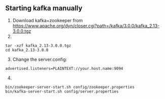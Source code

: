 ## Starting kafka manually

1) Download kafka+zookeeper from
https://www.apache.org/dyn/closer.cgi?path=/kafka/3.0.0/kafka_2.13-3.0.0.tgz
2)
```shell
tar -xzf kafka_2.13-3.0.0.tgz
cd kafka_2.13-3.0.0
```
3) Change the server.config:
```
advertised.listeners=PLAINTEXT://your.host.name:9094
```
4) 
```shell
bin/zookeeper-server-start.sh config/zookeeper.properties
bin/kafka-server-start.sh config/server.properties
```